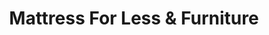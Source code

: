 ---
title: "Mattress For Less & Furniture"
url: /racine/mattress-for-less-and-furniture/
shop: furniture
---